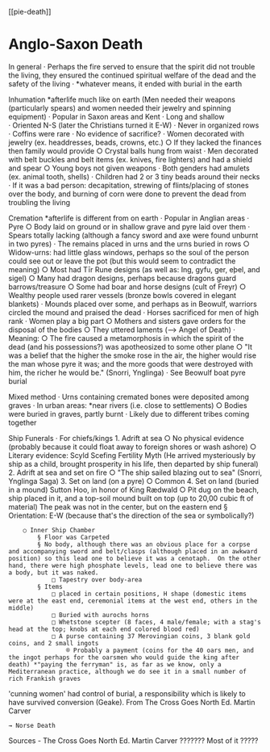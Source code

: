[[pie-death]]
# Anglo-Saxon Death
In general
	· Perhaps the fire served to ensure that the spirit did not trouble the living, they ensured the continued spiritual welfare of the dead and the safety of the living
	· *whatever means, it ended with burial in the earth


Inhumation *afterlife much like on earth 
	 (Men needed their weapons (particularly spears) and women needed their jewelry and spinning equipment)
	· Popular in Saxon areas and Kent
	· Long and shallow  
	· Oriented N-S  (later the Christians turned it E-W)
	· Never in organized rows
	· Coffins were rare
	· No evidence of sacrifice?
	· Women decorated with jewelry (ex. headdresses, beads, crowns, etc.)
		○ If they lacked the finances then family would provide
		○ Crystal balls hung from waist
	· Men decorated with belt buckles and belt items (ex. knives, fire lighters) and had a shield and spear
		○ Young boys not given weapons
	· Both genders had amulets (ex. animal tooth, shells)
	· Children had 2 or 3 tiny beads around their necks
	· If it was a bad person: decapitation, strewing of flints/placing of stones over the body, and burning of corn were done to prevent the dead from troubling the living


Cremation *afterlife is different from on earth
	· Popular in Anglian areas
	· Pyre
		○ Body laid on ground or in shallow grave and pyre laid over them
	· Spears totally lacking (although a fancy sword and axe were found unburnt in two pyres)
	· The remains placed in urns and the urns buried in rows
		○ Widow-urns: had little glass windows, perhaps so the soul of the person could see out or leave the pot (but this would seem to contradict the meaning)
		○ Most had Tīr Rune designs (as well as: Ing, gyfu, ger, eþel, and sigel)
		○ Many had dragon designs, perhaps because dragons guard barrows/treasure
		○ Some had boar and horse designs (cult of Freyr)
		○ Wealthy people used rarer vessels (bronze bowls covered in elegant blankets)
	· Mounds placed over some, and perhaps as in Beowulf, warriors circled the mound and praised the dead
	· Horses sacrificed for men of high rank
	· Women play a big part
		○ Mothers and sisters gave orders for the disposal of the bodies 
		○ They uttered laments (--> Angel of Death)
	· Meaning:
		○ The fire caused a metamorphosis in which the spirit of the dead (and his possessions?) was apotheosized to some other plane 
		○ "It was a belief that the higher the smoke rose in the air, the higher would rise the man whose pyre it was; and the more goods that were destroyed with him, the richer he would be." (Snorri, Ynglinga)
	· See Beowulf boat pyre burial
		
		
Mixed method
	· Urns containing cremated bones were deposited among graves
	· In urban areas: *near rivers (i.e. close to settlements)
		○ Bodies were buried in graves, partly burnt
	· Likely due to different tribes coming together
		
		
Ship Funerals
	· For chiefs/kings
	1. Adrift at sea
		○ No physical evidence (probably because it could float away to foreign shores or wash ashore)
		○ Literary evidence: Scyld Scefing Fertility Myth (He arrived mysteriously by ship as a child, brought prosperity in his life, then departed by ship funeral)
	2. Adrift at sea and set on fire
		○ "The ship sailed blazing out to sea" (Snorri, Ynglinga Saga)
	3. Set on land (on a pyre)
		○ Common
	4. Set on land (buried in a mound) Sutton Hoo, in honor of King Rædwald
		○  Pit dug on the beach, ship placed in it, and a top-soil mound built on top (up to 20,00 cubic ft of material) The peak was not in the center, but on the eastern end
			§ Orientation: E-W (because that's the direction of the sea or symbolically?)
		
		○ Inner Ship Chamber 
			§ Floor was Carpeted
			§ No body, although there was an obvious place for a corpse and accompanying sword and belt/clasps (although placed in an awkward position) so this lead one to believe it was a cenotaph.  On the other hand, there were high phosphate levels, lead one to believe there was a body, but it was naked.
				□ Tapestry over body-area
			§ Items 
				□ placed in certain positions, H shape (domestic items were at the east end, ceremonial items at the west end, others in the middle)
				□ Buried with aurochs horns
				□ Whetstone scepter (8 faces, 4 male/female; with a stag's head at the top; knobs at each end colored blood red)
				□ A purse containing 37 Merovingian coins, 3 blank gold coins, and 2 small ingots
					® Probably a payment (coins for the 40 oars men, and the ingot perhaps for the oarsmen who would guide the king after death) *"paying the ferryman" is, as far as we know, only a Mediterranean practice, although we do see it in a small number of rich Frankish graves
	
'cunning women' had control of burial, a responsibility which is likely to have survived conversion (Geake). From The Cross Goes North Ed. Martin Carver






		
	→ Norse Death

Sources
	- The Cross Goes North Ed. Martin Carver
??????? Most of it ?????